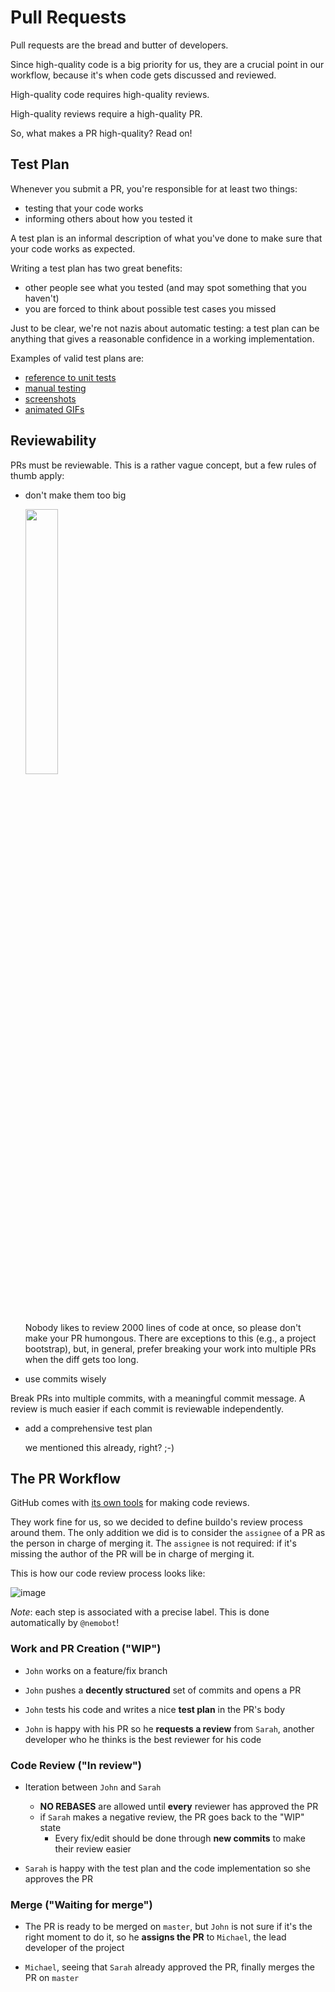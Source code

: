 # Pull Requests

Pull requests are the bread and butter of developers.

Since high-quality code is a big priority for us, they are a crucial point in our workflow, because it's when code gets discussed and reviewed.

High-quality code requires high-quality reviews.

High-quality reviews require a high-quality PR.

So, what makes a PR high-quality? Read on!

## Test Plan
Whenever you submit a PR, you're responsible for at least two things:
- testing that your code works
- informing others about how you tested it

A test plan is an informal description of what you've done to make sure that your code works as expected.

Writing a test plan has two great benefits:
- other people see what you tested (and may spot something that you haven't)
- you are forced to think about possible test cases you missed


Just to be clear, we're not nazis about automatic testing: a test plan can be anything that gives a reasonable confidence in a working implementation.

Examples of valid test plans are:
- [reference to unit tests](https://github.omnilab.our.buildo.io/buildo/aliniq/pull/2572)
- [manual testing](https://github.omnilab.our.buildo.io/buildo/aliniq/pull/2548)
- [screenshots](https://github.omnilab.our.buildo.io/buildo/aliniq/pull/2541)
- [animated GIFs](https://github.omnilab.our.buildo.io/buildo/aliniq/pull/2396)

## Reviewability
PRs must be reviewable. This is a rather vague concept, but a few rules of thumb apply:

- don't make them too big

  <img width="33%" src="https://cloud.githubusercontent.com/assets/4029499/23217749/99e357d4-f91a-11e6-8d84-7a29a6ec7479.png" />

  Nobody likes to review 2000 lines of code at once, so please don't make your PR humongous. There are exceptions to this (e.g., a project bootstrap), but, in general, prefer breaking your work into multiple PRs when the diff gets too long.

-  use commits wisely

  Break PRs into multiple commits, with a meaningful commit message. A review is much easier if each commit is reviewable independently.

- add a comprehensive test plan

  we mentioned this already, right? ;-)

## The PR Workflow
GitHub comes with [its own tools](https://help.github.com/articles/about-pull-request-reviews/) for making code reviews.

They work fine for us, so we decided to define buildo's review process around them. The only addition we did is to consider the `assignee` of a PR as the person in charge of merging it.
The `assignee` is not required: if it's missing the author of the PR will be in charge of merging it.

This is how our code review process looks like:

![image](https://cloud.githubusercontent.com/assets/4029499/23214483/206532d4-f90f-11e6-8cf6-f68313a752d4.png)

*Note*: each step is associated with a precise label. This is done automatically by `@nemobot`!

### Work and PR Creation ("WIP")
- `John` works on a feature/fix branch

- `John` pushes a **decently structured** set of commits and opens a PR

- `John` tests his code and writes a nice **test plan** in the PR's body

- `John` is happy with his PR so he **requests a review** from `Sarah`, another developer who he thinks is the best reviewer for his code

### Code Review ("In review")
- Iteration between `John` and `Sarah`
  - **NO REBASES** are allowed until **every** reviewer has approved the PR
  - if `Sarah` makes a negative review, the PR goes back to the "WIP" state
    - Every fix/edit should be done through **new commits** to make their review easier

- `Sarah` is happy with the test plan and the code implementation so she approves the PR

### Merge ("Waiting for merge")
- The PR is ready to be merged on `master`, but `John` is not sure if it's the right moment to do it, so he **assigns the PR** to `Michael`, the lead developer of the project

- `Michael`, seeing that `Sarah` already approved the PR, finally merges the PR on `master`
